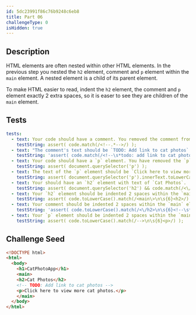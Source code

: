 ```yaml
---
id: 5dc23991f86c76b9248c6eb8
title: Part 06
challengeType: 0
isHidden: true
---
```


## Description
<section id='description'>

HTML elements are often nested within other HTML elements. In the previous step you nested the `h2` element, comment and `p` element within the `main` element. A nested element is a child of its parent element. 

To make HTML easier to read, indent the `h2` element, the comment and `p` element exactly 2 extra spaces, so it is easer to see they are children of the `main` element.

</section>

## Tests
<section id='tests'>

```yml
tests:
  - text: Your code should have a comment. You removed the comment from an earlier step.
    testString: assert( code.match(/<!--.*-->/) );
  - text: "The comment's text should be `TODO: Add link to cat photos`. Do not change the text or spacing of the comment."
    testString: 'assert( code.match(/<!--\s*todo: add link to cat photos\.?\s*-->/i) );'
  - text: Your code should have a `p` element. You have removed the `p` element from an earlier step.
    testString: assert( document.querySelector('p') );
  - text: The text of the `p` element should be `Click here to view more cat photos.` Do not change the text, spacing, or punctuation of the `p` element.
    testString: assert( document.querySelector('p').innerText.toLowerCase().match(/click here to view more cat photos\.?/) );
  - text: Your should have an `h2` element with text of `Cat Photos`.  You may have accidentally deleted it, it is missing both opening and closing tags, or the text has changed.
    testString: assert( document.querySelector('h2') && code.match(/<\/h2\>/) && document.querySelector('h2').innerText.toLowerCase() === 'cat photos' );
  - text: Your `h2` element should be indented 2 spaces within the `main` element. Your `h2` element should below the `main` element's opening tag and its opening tag should start 6 spaces over from the start of the line.
    testString: assert( code.toLowerCase().match(/<main\>\n\s{6}<h2>/) );
  - text: Your comment should be indented 2 spaces within the `main` element. The comment should below the `h2` element and it should start 6 spaces over from the start of the line.
    testString: 'assert( code.toLowerCase().match(/<\/h2>\n\s{6}<!--\s*todo: add link to cat photos\s*-->/) );'
  - text: Your `p` element should be indented 2 spaces within the `main` element. The `p` element should below the comment  and its opening tag should start 6 spaces over from the start of the line.
    testString: assert( code.toLowerCase().match(/-->\n\s{6}<p>/) );

```

</section>

## Challenge Seed
<section id='challengeSeed'>

<div id='html-seed'>

```html
<!DOCTYPE html>
<html>
  <body>
    <h1>CatPhotoApp</h1>
    <main>
    <h2>Cat Photos</h2>
    <!-- TODO: Add link to cat photos -->
    <p>Click here to view more cat photos.</p>
    </main>
  </body>
</html>
```

</div>
</section>
